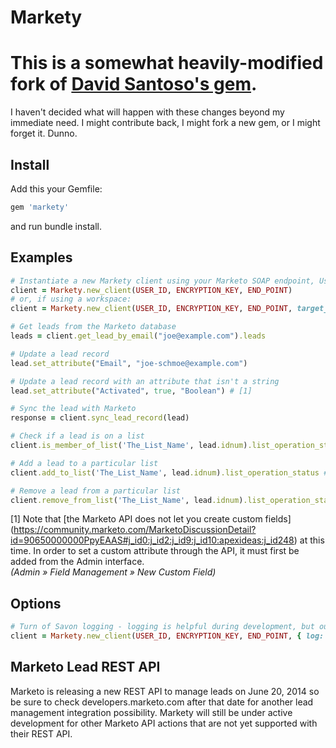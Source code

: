 # Markety

# This is a somewhat heavily-modified fork of [David Santoso's gem](https://github.com/davidsantoso/markety).

I haven't decided what will happen with these changes beyond my immediate need.
I might contribute back, I might fork a new gem, or I might forget it.  Dunno.


## Install
Add this your Gemfile:

```ruby
gem 'markety'
```

and run bundle install.

##  Examples


```ruby
# Instantiate a new Markety client using your Marketo SOAP endpoint, User ID, and Encryption Key
client = Markety.new_client(USER_ID, ENCRYPTION_KEY, END_POINT)
# or, if using a workspace:
client = Markety.new_client(USER_ID, ENCRYPTION_KEY, END_POINT, target_workspace: "ws_name")

# Get leads from the Marketo database
leads = client.get_lead_by_email("joe@example.com").leads

# Update a lead record
lead.set_attribute("Email", "joe-schmoe@example.com")

# Update a lead record with an attribute that isn't a string
lead.set_attribute("Activated", true, "Boolean") # [1]

# Sync the lead with Marketo
response = client.sync_lead_record(lead)

# Check if a lead is on a list
client.is_member_of_list('The_List_Name', lead.idnum).list_operation_status? #true if on list

# Add a lead to a particular list
client.add_to_list('The_List_Name', lead.idnum).list_operation_status #true if successful add

# Remove a lead from a particular list
client.remove_from_list('The_List_Name', lead.idnum).list_operation_status #true if successful removal
```

[1] Note that [the Marketo API does not let you create custom fields] (https://community.marketo.com/MarketoDiscussionDetail?id=90650000000PpyEAAS#j_id0:j_id2:j_id9:j_id10:apexideas:j_id248) at this time. In order to set a custom attribute through the API, it must first be added from the Admin interface.  
_(Admin » Field Management » New Custom Field)_

##  Options

```ruby
# Turn of Savon logging - logging is helpful during development, but outputs a lot of text which you may not want in production
client = Markety.new_client(USER_ID, ENCRYPTION_KEY, END_POINT, { log: false })
```

##  Marketo Lead REST API

Marketo is releasing a new REST API to manage leads on June 20, 2014 so be sure to check developers.marketo.com after that date for another lead management integration possibility. Markety will still be under active development for other Marketo API actions that are not yet supported with their REST API.
